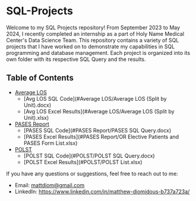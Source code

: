 # SQL-Projects

Welcome to my SQL Projects repository! From September 2023 to May 2024, I recently completed an internship as a part of Holy Name Medical Center's Data Science Team. This repository contains a variety of SQL projects that I have worked on to demonstrate my capabilities in SQL programming and database management. Each project is organized into its own folder with its respective SQL Query and the results.

## Table of Contents

- [Average LOS](#Average_LOS)
  - [Avg LOS SQL Code](#Average LOS/Average LOS (Split by Unit).docx)
  - [Avg LOS Excel Results](#Average LOS/Average LOS (Split by Unit).xlsx)
- [PASES Report](#PASES_Report)
  - [PASES SQL Code](#PASES Report/PASES SQL Query.docx)
  - [PASES Excel Results](#PASES Report/OR Elective Patients and PASES Form List.xlsx)
- [POLST](#POLST)
  - [POLST SQL Code](#POLST/POLST SQL Query.docx)
  - [POLST Excel Results](#POLST/POLST List.xlsx)

If you have any questions or suggestions, feel free to reach out to me:
- Email: mattdiom@gmail.com
- LinkedIn: https://www.linkedin.com/in/matthew-diomidous-b737a723a/
